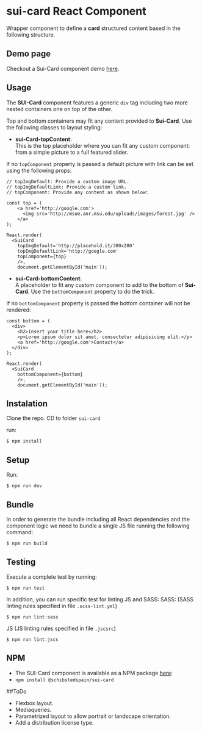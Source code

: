 # sui-card React Component

Wrapper component to define a **card** structured content based in the following structure.

## Demo page

Checkout a Sui-Card component demo [here](http://sui-components.github.io/sui-card/).

## Usage

The **SUI-Card** component features a generic `div` tag including two more nested containers one on top of the other.

Top and bottom containers may fit any content provided to **Sui-Card**. Use the following classes to layout styling:

- **sui-Card-topContent**: <br />
This is the top placeholder where you can fit any custom component: from a simple picture to a full featured slider.

If no `topComponent` property is passed a default picture with link can be set using the following props:

```
// topImgDefault: Provide a custom image URL.
// topImgDefaultLink: Provide a custom link.
// topComponent: Provide any content as shown below:

const top = (
    <a href='http://google.com'>
      <img src='http://msue.anr.msu.edu/uploads/images/forest.jpg' />
    </a>
);

React.render(
  <SuiCard
    topImgDefault='http://placehold.it/300x200'
    topImgDefaultLink='http://google.com'
    topComponent={top}
    />,
    document.getElementById('main'));
```

- **sui-Card-bottomContent**: <br />
A placeholder to fit any custom component to add to the bottom of **Sui-Card**. Use the `bottomComponent` property to do the trick.

If no `bottomComponent` property is passed the bottom container will not be rendered:

```
const bottom = (
  <div>
    <h2>Insert your title here</h2>
    <p>Lorem ipsum dolor sit amet, consectetur adipisicing elit.</p>
    <a href='http://google.com'>Contact</a>
  </div>
);

React.render(
  <SuiCard
    bottomComponent={bottom}
    />,
    document.getElementById('main'));
```

## Instalation
Clone the repo.
CD to folder `sui-card`

run:

```
$ npm install
```

## Setup

Run:

```
$ npm run dev
```

## Bundle
In order to generate the bundle including all React dependencies and the component logic we need to bundle a single JS file running the following command:
```
$ npm run build
```

## Testing
Execute a complete test by running:

```
$ npm run test
```
In addition, you can run specific test for linting JS and SASS:
SASS: (SASS linting rules specified in file `.scss-lint.yml`)

```
$ npm run lint:sass
```
JS (JS linting rules specified in file `.jscsrc`)

```
$ npm run lint:jscs
```

## NPM
- The SUI-Card component is available as a NPM package [here](https://www.npmjs.com/package/@schibstedspain/sui-card):
- `npm install @schibstedspain/sui-card`

##ToDo

- Flexbox layout.
- Mediaqueries.
- Parametrized layout to allow portrait or landscape orientation.
- Add a distribution license type.
